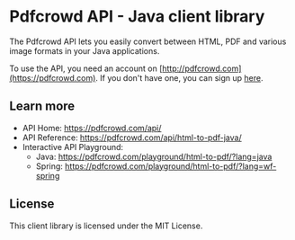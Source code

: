 # Pdfcrowd API - Java client library

The Pdfcrowd API lets you easily convert between HTML, PDF and various image
formats in your Java applications.

To use the API, you need an account on
[http://pdfcrowd.com](https://pdfcrowd.com). If you don't have one, you
can sign up [here](https://pdfcrowd.com/pricing/api/).

## Learn more

* API Home:  <https://pdfcrowd.com/api/>
* API Reference:  <https://pdfcrowd.com/api/html-to-pdf-java/>
* Interactive API Playground:
  * Java: <https://pdfcrowd.com/playground/html-to-pdf/?lang=java>
  * Spring: <https://pdfcrowd.com/playground/html-to-pdf/?lang=wf-spring>

## License

This client library is licensed under the MIT License.
